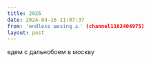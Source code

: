 ```yaml
---
title: 2026
date: 2024-04-16 11:07:37
from: 'endless шизing ⍼' (channel1162404975)
layout: post
---
```


едем с дальнобоем в москву
